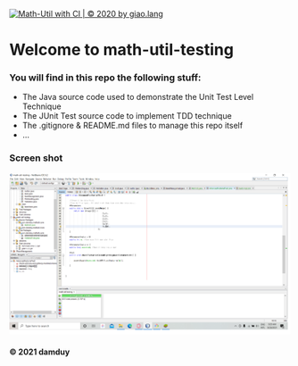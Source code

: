 [![Math-Util with CI | © 2020 by giao.lang](https://github.com/damduy/math-util-testing/actions/workflows/math-util-ci.yml/badge.svg)](https://github.com/damduy/math-util-testing/actions/workflows/math-util-ci.yml)

# Welcome to math-util-testing

### You will find in this repo the following stuff:
* The Java source code used to demonstrate the Unit Test Level
Technique
* The JUnit Test source code to implement TDD technique
* The .gitignore & README.md files to manage this repo itself
* ...

### Screen shot
![The JUnit code with TDD](https://github.com/damduy/math-util-testing/blob/main/images/math-ulti-test-intro.png)

#### © 2021 damduy 